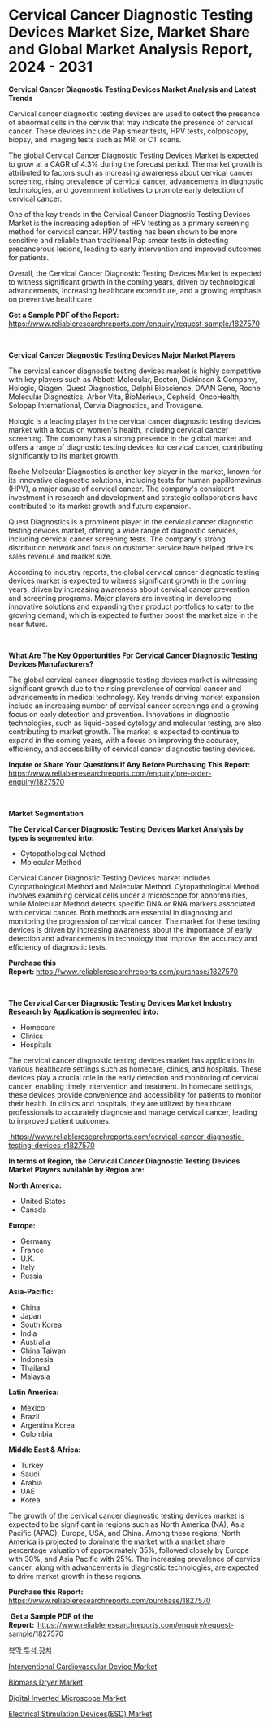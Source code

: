 <p><h1>Cervical Cancer Diagnostic Testing Devices Market Size, Market Share and Global Market Analysis Report, 2024 - 2031</h1></p><p><strong>Cervical Cancer Diagnostic Testing Devices Market Analysis and Latest Trends</strong></p>
<p><p>Cervical cancer diagnostic testing devices are used to detect the presence of abnormal cells in the cervix that may indicate the presence of cervical cancer. These devices include Pap smear tests, HPV tests, colposcopy, biopsy, and imaging tests such as MRI or CT scans.</p><p>The global Cervical Cancer Diagnostic Testing Devices Market is expected to grow at a CAGR of 4.3% during the forecast period. The market growth is attributed to factors such as increasing awareness about cervical cancer screening, rising prevalence of cervical cancer, advancements in diagnostic technologies, and government initiatives to promote early detection of cervical cancer.</p><p>One of the key trends in the Cervical Cancer Diagnostic Testing Devices Market is the increasing adoption of HPV testing as a primary screening method for cervical cancer. HPV testing has been shown to be more sensitive and reliable than traditional Pap smear tests in detecting precancerous lesions, leading to early intervention and improved outcomes for patients.</p><p>Overall, the Cervical Cancer Diagnostic Testing Devices Market is expected to witness significant growth in the coming years, driven by technological advancements, increasing healthcare expenditure, and a growing emphasis on preventive healthcare.</p></p>
<p><strong>Get a Sample PDF of the Report:&nbsp;</strong> <a href="https://www.reliableresearchreports.com/enquiry/request-sample/1827570">https://www.reliableresearchreports.com/enquiry/request-sample/1827570</a></p>
<p>&nbsp;</p>
<p><strong>Cervical Cancer Diagnostic Testing Devices Major Market Players</strong></p>
<p><p>The cervical cancer diagnostic testing devices market is highly competitive with key players such as Abbott Molecular, Becton, Dickinson & Company, Hologic, Qiagen, Quest Diagnostics, Delphi Bioscience, DAAN Gene, Roche Molecular Diagnostics, Arbor Vita, BioMerieux, Cepheid, OncoHealth, Solopap International, Cervia Diagnostics, and Trovagene.</p><p>Hologic is a leading player in the cervical cancer diagnostic testing devices market with a focus on women's health, including cervical cancer screening. The company has a strong presence in the global market and offers a range of diagnostic testing devices for cervical cancer, contributing significantly to its market growth.</p><p>Roche Molecular Diagnostics is another key player in the market, known for its innovative diagnostic solutions, including tests for human papillomavirus (HPV), a major cause of cervical cancer. The company's consistent investment in research and development and strategic collaborations have contributed to its market growth and future expansion.</p><p>Quest Diagnostics is a prominent player in the cervical cancer diagnostic testing devices market, offering a wide range of diagnostic services, including cervical cancer screening tests. The company's strong distribution network and focus on customer service have helped drive its sales revenue and market size.</p><p>According to industry reports, the global cervical cancer diagnostic testing devices market is expected to witness significant growth in the coming years, driven by increasing awareness about cervical cancer prevention and screening programs. Major players are investing in developing innovative solutions and expanding their product portfolios to cater to the growing demand, which is expected to further boost the market size in the near future.</p></p>
<p>&nbsp;</p>
<p><strong>What Are The Key Opportunities For Cervical Cancer Diagnostic Testing Devices Manufacturers?</strong></p>
<p><p>The global cervical cancer diagnostic testing devices market is witnessing significant growth due to the rising prevalence of cervical cancer and advancements in medical technology. Key trends driving market expansion include an increasing number of cervical cancer screenings and a growing focus on early detection and prevention. Innovations in diagnostic technologies, such as liquid-based cytology and molecular testing, are also contributing to market growth. The market is expected to continue to expand in the coming years, with a focus on improving the accuracy, efficiency, and accessibility of cervical cancer diagnostic testing devices.</p></p>
<p><strong>Inquire or Share Your Questions If Any Before Purchasing This Report:</strong> <a href="https://www.reliableresearchreports.com/enquiry/pre-order-enquiry/1827570">https://www.reliableresearchreports.com/enquiry/pre-order-enquiry/1827570</a></p>
<p>&nbsp;</p>
<p><strong>Market Segmentation</strong></p>
<p><strong>The Cervical Cancer Diagnostic Testing Devices Market Analysis by types is segmented into:</strong></p>
<p><ul><li>Cytopathological Method</li><li>Molecular Method</li></ul></p>
<p><p>Cervical Cancer Diagnostic Testing Devices market includes Cytopathological Method and Molecular Method. Cytopathological Method involves examining cervical cells under a microscope for abnormalities, while Molecular Method detects specific DNA or RNA markers associated with cervical cancer. Both methods are essential in diagnosing and monitoring the progression of cervical cancer. The market for these testing devices is driven by increasing awareness about the importance of early detection and advancements in technology that improve the accuracy and efficiency of diagnostic tests.</p></p>
<p><strong>Purchase this Report:&nbsp;</strong><a href="https://www.reliableresearchreports.com/purchase/1827570">https://www.reliableresearchreports.com/purchase/1827570</a></p>
<p>&nbsp;</p>
<p><strong>The Cervical Cancer Diagnostic Testing Devices Market Industry Research by Application is segmented into:</strong></p>
<p><ul><li>Homecare</li><li>Clinics</li><li>Hospitals</li></ul></p>
<p><p>The cervical cancer diagnostic testing devices market has applications in various healthcare settings such as homecare, clinics, and hospitals. These devices play a crucial role in the early detection and monitoring of cervical cancer, enabling timely intervention and treatment. In homecare settings, these devices provide convenience and accessibility for patients to monitor their health. In clinics and hospitals, they are utilized by healthcare professionals to accurately diagnose and manage cervical cancer, leading to improved patient outcomes.</p></p>
<p><a href="https://www.reliableresearchreports.com/cervical-cancer-diagnostic-testing-devices-r1827570">&nbsp;https://www.reliableresearchreports.com/cervical-cancer-diagnostic-testing-devices-r1827570</a></p>
<p><strong>In terms of Region, the Cervical Cancer Diagnostic Testing Devices Market Players available by Region are:</strong></p>
<p>
    <p> <strong> North America: </strong>
        <ul>
            <li>United States</li>
            <li>Canada</li>
        </ul>
        </p> 
    <p> <strong> Europe: </strong>
        <ul>
            <li>Germany</li>
            <li>France</li>
            <li>U.K.</li>
            <li>Italy</li>
            <li>Russia</li>
        </ul>
        </p> 
    <p> <strong> Asia-Pacific: </strong>
        <ul>
            <li>China</li>
            <li>Japan</li>
            <li>South Korea</li>
            <li>India</li>
            <li>Australia</li>
            <li>China Taiwan</li>
            <li>Indonesia</li>
            <li>Thailand</li>
            <li>Malaysia</li>
        </ul>
        </p> 
    <p> <strong> Latin America: </strong>
        <ul>
            <li>Mexico</li>
            <li>Brazil</li>
            <li>Argentina Korea</li>
            <li>Colombia</li>
        </ul>
        </p> 
    <p> <strong> Middle East & Africa: </strong>
        <ul>
            <li>Turkey</li>
            <li>Saudi</li>
            <li>Arabia</li>
            <li>UAE</li>
            <li>Korea</li>
        </ul>
    </p>
    </p>
<p><p>The growth of the cervical cancer diagnostic testing devices market is expected to be significant in regions such as North America (NA), Asia Pacific (APAC), Europe, USA, and China. Among these regions, North America is projected to dominate the market with a market share percentage valuation of approximately 35%, followed closely by Europe with 30%, and Asia Pacific with 25%. The increasing prevalence of cervical cancer, along with advancements in diagnostic technologies, are expected to drive market growth in these regions.</p></p>
<p><strong>Purchase this Report: </strong><a href="https://www.reliableresearchreports.com/purchase/1827570">https://www.reliableresearchreports.com/purchase/1827570</a></p>
<p>&nbsp;<strong>Get a Sample PDF of the Report:&nbsp;&nbsp;</strong><a href="https://www.reliableresearchreports.com/enquiry/request-sample/1827570">https://www.reliableresearchreports.com/enquiry/request-sample/1827570</a></p>
<p><strong></strong></p>
<p><p><a href="https://github.com/darrellockm3ytan895656/Market-Research-Report-List-1/blob/main/205281847065.md">복막 투석 장치</a></p><p><a href="https://github.com/shotows/Market-Research-Report-List-2/blob/main/interventional-cardiovascular-device-market.md">Interventional Cardiovascular Device Market</a></p><p><a href="https://www.linkedin.com/pulse/biomass-dryer-market-research-report-its-history-forecast-2024-z6dse?trackingId=WEZvC%2F1l6Anzfm%2Fo7pwudw%3D%3D">Biomass Dryer Market</a></p><p><a href="https://www.linkedin.com/pulse/digital-inverted-microscope-market-analysis-sze-forecasted-period-ivmcf?trackingId=e9OR4RiwHukEIUqT%2Fy4Vfg%3D%3D">Digital Inverted Microscope Market</a></p><p><a href="https://github.com/beatblasta/Market-Research-Report-List-3/blob/main/electrical-stimulation-devicesesd-market.md">Electrical Stimulation Devices(ESD) Market</a></p></p>